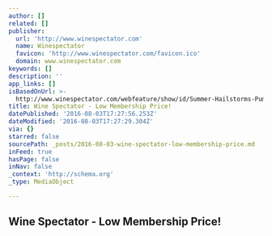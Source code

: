 ```yaml
---
author: []
related: []
publisher:
  url: 'http://www.winespectator.com'
  name: Winespectator
  favicon: 'http://www.winespectator.com/favicon.ico'
  domain: www.winespectator.com
keywords: []
description: ''
app_links: []
isBasedOnUrl: >-
  http://www.winespectator.com/webfeature/show/id/Summer-Hailstorms-Pummel-Barolo-Vineyards
title: Wine Spectator - Low Membership Price!
datePublished: '2016-08-03T17:27:56.253Z'
dateModified: '2016-08-03T17:27:29.304Z'
via: {}
starred: false
sourcePath: _posts/2016-08-03-wine-spectator-low-membership-price.md
inFeed: true
hasPage: false
inNav: false
_context: 'http://schema.org'
_type: MediaObject

---
```

<article style=""><h1>Wine Spectator - Low Membership Price!</h1></article>